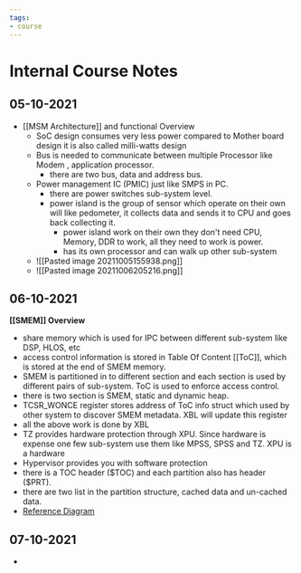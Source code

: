 ```yaml
---
tags:
- course
---
```


# Internal Course Notes

## 05-10-2021

- [[MSM Architecture]] and functional Overview
	- SoC design consumes very less power compared to Mother board design it is also called milli-watts design
	- Bus is needed to communicate between multiple Processor like Modem , application processor.
		- there are two bus, data and address bus.
	- Power management IC (PMIC) just like SMPS in PC.
		- there are power switches sub-system level.
		- power island is the group of sensor which operate on their own will like pedometer, it collects data and sends it to CPU and goes back collecting it.
			- power island work on their own they don't need CPU, Memory, DDR to work, all they need to work is power. 
			- has its own processor and can walk up other sub-system
	- ![[Pasted image 20211005155938.png]]
	- ![[Pasted image 20211006205216.png]]

## 06-10-2021

**[[SMEM]] Overview**

- share memory which is used for IPC between different sub-system like DSP, HLOS, etc
- access control information is stored in Table Of Content [[ToC]], which is stored at the end of SMEM memory.
- SMEM is partitioned in to different section and each section is used by different pairs of sub-system. ToC is used to enforce access control.
- there is two section is SMEM, static and dynamic heap.
- TCSR_WONCE register stores address of ToC info struct which used by other system to discover SMEM metadata. XBL will update this register
- all the above work is done by XBL	
- TZ provides hardware protection through XPU. Since hardware is expense one few sub-system use them like MPSS, SPSS and TZ. XPU is a hardware
- Hypervisor provides you with software protection
- there is a TOC header (\$TOC) and each partition also has header  (\$PRT).
- there are two list in the partition structure, cached data and un-cached data.
- [Reference Diagram](https://qwiki.qualcomm.com/qct-mpsw/Secure_SMEM_and_SMD_Partitioning)

## 07-10-2021
- 

